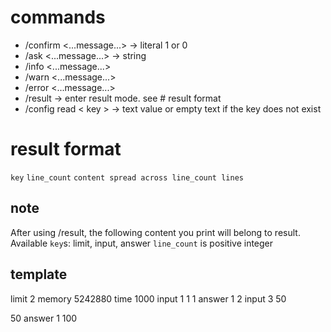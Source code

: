 # commands
- /confirm <...message...> -> literal 1 or 0
- /ask <...message...> -> string
- /info <...message...>
- /warn <...message...>
- /error <...message...>
- /result -> enter result mode. see # result format
- /config read < key > -> text value or empty text if the key does not exist

# result format
`key` `line_count`
`content spread across line_count lines`

## note
After using /result, the following content you print will belong to result.
Available `key`s: limit, input, answer
`line_count` is positive integer

## template
limit 2
memory 5242880
time 1000
input 1
1 1
answer 1
2
input 3
50

50
answer 1
100
